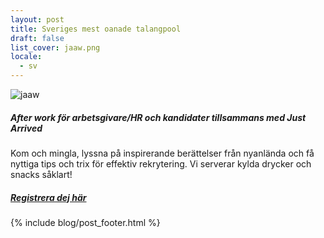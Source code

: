 ```yaml
---
layout: post
title: Sveriges mest oanade talangpool
draft: false
list_cover: jaaw.png
locale:
  - sv
---
```


![jaaw](/assets/images/blog/jaaw.png)

##### After work för arbetsgivare/HR och kandidater tillsammans med Just Arrived

Kom och mingla, lyssna på inspirerande berättelser från nyanlända och få nyttiga tips och trix för effektiv rekrytering. Vi serverar kylda drycker och snacks såklart!



  ##### [Registrera dej här](https://jaaw.confetti.events/)


{% include blog/post_footer.html %}

